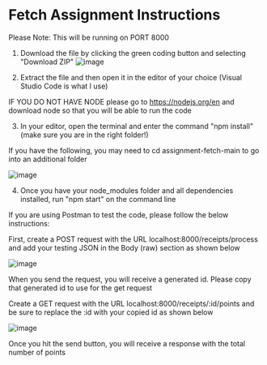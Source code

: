 ﻿# Fetch Assignment Instructions

Please Note: This will be running on PORT 8000

1) Download the file by clicking the green coding button and selecting "Download ZIP"
![image](https://github.com/BrookeKanonik/assignment-fetch/assets/117051601/fffc22ce-b534-4e2f-8e5c-dbe7c45db016)

2) Extract the file and then open it in the editor of your choice (Visual Studio Code is what I use)

IF YOU DO NOT HAVE NODE please go to https://nodejs.org/en and download node so that you will be able to run the code

3) In your editor, open the terminal and enter the command "npm install" (make sure you are in the right folder!)

If you have the following, you may need to cd assignment-fetch-main to go into an additional folder

![image](https://github.com/BrookeKanonik/assignment-fetch/assets/117051601/5fbf51ea-bf53-4dd8-badb-c1d48d7dc910)

4) Once you have your node_modules folder and all dependencies installed, run "npm start" on the command line

If you are using Postman to test the code, please follow the below instructions:

First, create a POST request with the URL localhost:8000/receipts/process and add your testing JSON in the Body (raw) section as shown below

![image](https://github.com/BrookeKanonik/assignment-fetch/assets/117051601/2fdf5b8a-1352-42e3-b075-3f55bc0e6c3c)

When you send the request, you will receive a generated id. Please copy that generated id to use for the get request

Create a GET request with the URL localhost:8000/receipts/:id/points and be sure to replace the :id with your copied id as shown below

![image](https://github.com/BrookeKanonik/assignment-fetch/assets/117051601/5317ad60-1006-409a-a5ab-2ccc4efd993c)

Once you hit the send button, you will receive a response with the total number of points
